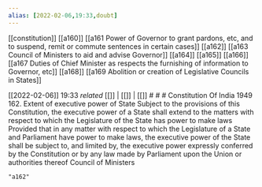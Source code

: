 ```yaml
---
alias: [2022-02-06,19:33,doubt]
---
```

[[constitution]] [[a160]] [[a161 Power of Governor to grant pardons, etc, and to suspend, remit or commute sentences in certain cases]] [[a162]] [[a163 Council of Ministers to aid and advise Governor]] [[a164]] [[a165]] [[a166]] [[a167 Duties of Chief Minister as respects the furnishing of information to Governor, etc]] [[a168]] [[a169 Abolition or creation of Legislative Councils in States]]

[[2022-02-06]] 19:33 _related_ [[]] | [[]] | [[]] # # #
Constitution Of India 1949
162. Extent of executive power of State Subject to the provisions of this Constitution, the executive power of a State shall extend to the matters with respect to which the Legislature of the State has power to make laws Provided that in any matter with respect to which the Legislature of a State and Parliament have power to make laws, the executive power of the State shall be subject to, and limited by, the executive power expressly conferred by the Constitution or by any law made by Parliament upon the Union or authorities thereof Council of Ministers
```query
"a162"
```